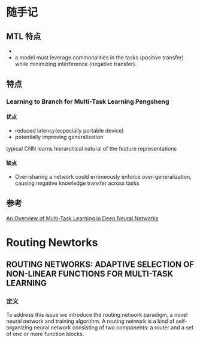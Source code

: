 # 随手记

## MTL 特点
- 
- a model must leverage commonalities in the tasks (positive transfer) while minimizing interference (negative transfer).


## 特点

### Learning to Branch for Multi-Task Learning Pengsheng

#### 优点
- reduced latency(especially portable device)
- potentially improving generalization

typical CNN learns hierarchical natural of the feature representations

#### 缺点
- Over-sharing a network could erroneously enforce over-generalization, causing negative knowledge transfer across tasks

## 参考
[An Overview of Multi-Task Learning in Deep Neural Networks](https://ruder.io/multi-task/)


# Routing Newtorks

## ROUTING NETWORKS: ADAPTIVE SELECTION OF NON-LINEAR FUNCTIONS FOR MULTI-TASK LEARNING

### 定义
To address this issue we introduce the routing network paradigm, a novel neural network and training algorithm. A routing network is a kind of self-organizing neural network consisting of two components: a router and a set of one or more function blocks.
